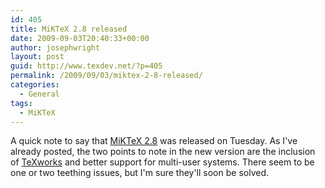 ```yaml
---
id: 405
title: MiKTeX 2.8 released
date: 2009-09-03T20:40:33+00:00
author: josephwright
layout: post
guid: http://www.texdev.net/?p=405
permalink: /2009/09/03/miktex-2-8-released/
categories:
  - General
tags:
  - MiKTeX
---
```

A quick note to say that [MiKTeX 2.8](http://www.miktex.org/) was released on Tuesday. As I've already posted, the two points to note in the new version are the inclusion of [TeXworks](http://www.texworks.org) and better support for multi-user systems.  There seem to be one or two teething issues, but I'm sure they'll soon be solved.
